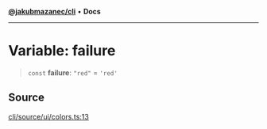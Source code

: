 [**@jakubmazanec/cli**](../../../README.md) • **Docs**

---

# Variable: failure

> `const` **failure**: `"red"` = `'red'`

## Source

[cli/source/ui/colors.ts:13](https://github.com/jakubmazanec/tools/blob/bb20df5276ddb119762948adc2cda520aef09f0f/packages/cli/source/ui/colors.ts#L13)
